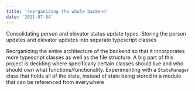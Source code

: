 ```yaml
---
title: 'reorganizing the whole backend'
date: '2021-07-04'
---
```


Consolidating person and elevator status update types.  Storing the person updates and elevator updates into separate typescript classes

Reorganizing the entire architecture of the backend so that it incorporates more typescript classes as well as the file structure.  A big part of this project is deciding where specifically certain classes should live and who should own what functions/functionality.  Experimenting with a `StateManager` class that holds all of the state, instead of state being stored in a module that can be referenced from everywhere